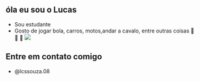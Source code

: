 ## óla eu sou o Lucas
- Sou estudante 
- Gosto de jogar bola, carros, motos,andar a cavalo,  entre outras coisas
🚀 🚚 🚜
![](https://media1.tenor.com/m/Z3oYhXJaJxEAAAAC/neymar-junior-neymar-jr.gif)

## Entre em contato comigo
- @lcssouza.08
